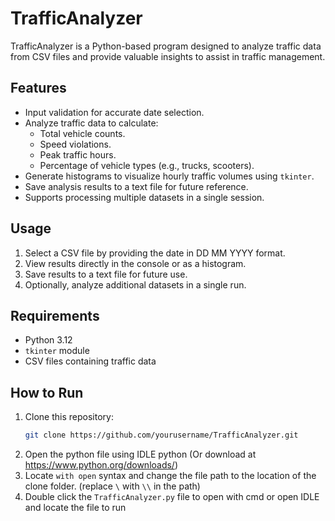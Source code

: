# TrafficAnalyzer

TrafficAnalyzer is a Python-based program designed to analyze traffic data from CSV files and provide valuable insights to assist in traffic management. 

## Features
- Input validation for accurate date selection.
- Analyze traffic data to calculate:
  - Total vehicle counts.
  - Speed violations.
  - Peak traffic hours.
  - Percentage of vehicle types (e.g., trucks, scooters).
- Generate histograms to visualize hourly traffic volumes using `tkinter`.
- Save analysis results to a text file for future reference.
- Supports processing multiple datasets in a single session.

## Usage
1. Select a CSV file by providing the date in DD MM YYYY format.
2. View results directly in the console or as a histogram.
3. Save results to a text file for future use.
4. Optionally, analyze additional datasets in a single run.

## Requirements
- Python 3.12
- `tkinter` module
- CSV files containing traffic data

## How to Run
1. Clone this repository:  
   ```bash
   git clone https://github.com/yourusername/TrafficAnalyzer.git
2. Open the python file using IDLE python (Or download at https://www.python.org/downloads/)
3. Locate `with open` syntax and change the file path to the location of the clone folder. (replace `\` with `\\` in the path)
4. Double click the `TrafficAnalyzer.py` file to open with cmd or open IDLE and locate the file to run 
